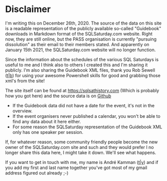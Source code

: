 # Disclaimer

I'm writing this on December 26th, 2020. The source of the data on this site is a readable representation of the publicly available so-called "Guidebook" downloads in Markdown format of the SQLSaturday.com website. Right now, they are still online, but the PASS organisation is currently "pursuing dissolution" as their email to their members stated. And apparently on January 15th 2021, the SQLSaturday.com website will no longer function. 

Since the information about the schedules of the various SQL Saturdays is useful to me and I think also to others I created this and I'm sharing it publicly. I'm also sharing the Guidebook XML files, thank you Rob Sewell ([t](https://twitter.com/sqldbawithbeard)|[b](https://blog.robsewell.com/)) for using your awesome Powershell skills for good and grabbing those xml's from the site! 

The site itself can be found at https://sqlsathistory.com (Which is probably how you got here) and the source data is on [Github](https://github.com/andrekamman/sqlsathistory)

- If the Guidebook data did not have a date for the event, it's not in the overview.
- If the event organisers never published a calendar, you won't be able to find any data about it here either.
- For some reason the SQLSaturday representation of the Guidebook XML only has one speaker per session. 

If, for whatever reason, some community friendly people become the new owner of the SQLSaturday.com site and such and they would prefer I no longer share this data here, I might take it down. We'll see what happens.

If you want to get in touch with me, my name is André Kamman ([t](https://twitter.com/andrekamman)|[y](https://www.youtube.com/channel/UCyp9dcb3n1q05pmqtSfNanw)) and if you add my first and last name together you've got most of my gmail address figured out already ;-)